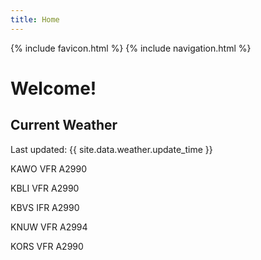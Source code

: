 ```yaml
---
title: Home
---
```

{% include favicon.html %}
{% include navigation.html %}
# Welcome!

## Current Weather

Last updated: {{ site.data.weather.update_time }}

KAWO VFR A2990

KBLI VFR A2990

KBVS IFR A2990

KNUW VFR A2994

KORS VFR A2990


